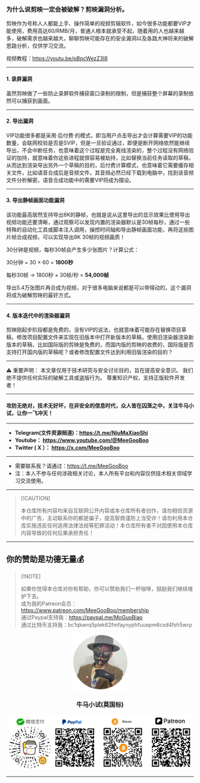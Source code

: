 ### 为什么说剪映一定会被破解？剪映漏洞分析。

剪映作为号称人人都能上手、操作简单的视频剪辑软件，如今很多功能都要VIP才能使用，费用高达60/RMB/月，普通人根本就承受不起，随着用的人也越来越多，破解需求也越来越大，聊聊剪映可能存在的安全漏洞以及各路大神将来的破解思路分析，仅供学习交流。

视频教程：https://youtu.be/pBpcWezZ3l8

****

#### 1. 录屏漏洞

虽然剪映做了一些防止录屏软件捕获窗口录制的限制，但是捕获整个屏幕的录制依然可以捕获到画面。

****

#### 2. 导出漏洞

VIP功能很多都是采用·后付费·的模式，即当用户点击导出才会计算需要VIP的功能数量，会联网校验是否是SVIP，但是一旦验证通过，即便是断开网络依然能继续导出，不会中断任务，也意味着这个过程是完全离线渲染的，整个过程没有网络验证的加持，就意味着你这些进程就很容易被劫持，比如替换当前任务读取的草稿，从而达到渲染导出另外一个草稿的目的，后付费计算模式，也意味着它需要缓存相关文件，比如语音合成后是音频文件，其音频必然已经下载到电脑中，找到该音频文件分析解密，语音合成功能中的需要VIP将成为摆设。

****

#### 3. 导出静帧画面功能漏洞

该功能最高居然支持导出8K的静帧，也就是说从这里导出的显示效果比使用导出视频功能还要清晰，通过观察可以发现内置的渲染器默认是30帧每秒，通过一些特殊的自动化工具或脚本注入调用，操控时间轴和导出静帧画面功能，再将这些图片帧合成视频，可以实现导出8K 30帧的视频画质！

30分钟是视频，每秒30帧会产生多少张图片？计算公式：

30分钟 = 30 × 60 = **1800秒**

每秒30帧 → 1800秒 × 30帧/秒 = **54,000帧** 

导出5.4万张图片再合成为视频，对于很多电脑来说都是可以带得动的，这个漏洞将成为破解剪映的最好方式。

****

#### 4. 版本迭代中的渲染器漏洞

剪映刚起步阶段都是免费的，没有VIP的说法，也就意味着可能存在替换项目草稿，修改项目配置文件来实现在旧版本中打开新版本的草稿，使用旧渲染器渲染新版本的草稿，比如国际版的剪映是免费的，而国内版的剪映的收费的，国际版是否支持打开国内版的草稿呢？或者修改配置文件达到利用旧版渲染的目的？

****
⚠️ 重要声明：
本文章仅用于技术研究与安全讨论目的，旨在提高安全意识。
我们绝不提供任何实际的破解工具或盗版行为。
尊重知识产权，支持正版软件开发者！


****

#### 攻防无绝对，技术无好坏，在非安全的信息时代，众人皆在囚笼之中，关注牛马小试，让你一飞冲天！

****

- **Telegram(文件资源频道)：https://t.me/NiuMaXiaoShi**
- **Youtube：  https://www.youtube.com/@MeeGooBoo**
- **Twitter ( X ）：  https://x.com/MeeGooBoo**

****

- 需要联系我？请通过：https://t.me/MeeGooBoo
- 注：本人不参与任何涉政相关讨论，本人所有平台和内容仅供技术相关领域学习交流使用。

****

>  [!CAUTION]
>
> 本仓库所有内容均来自互联网公开内容或本仓库所有者创作，请勿相信资源中的广告，主动联系你的都是骗子，提高智商谨防上当受诈！请勿利用本仓库实施违反任何适用法律法规等犯罪活动！本仓库所有者不对因使用本仓库内容导致的任何后果承担责任！

****

## 你的赞助是功德无量💰

>  [!NOTE]
>
> 如果你觉得本仓库对你有帮助，你可以赞助我们一杯咖啡，鼓励我们继续维护下去。<br>
> 成为我的Patreon会员：https://www.patreon.com/MeeGooBoo/membership<br>
> 通过Paypal支持我：https://paypal.me/MoGuoBiao<br>
> 通过比特币支持我：bc1qkwrq5plek62fmfaynyphfuuepm6cxd4fsh5wrp



<p align="center" >
    <img src="https://raw.githubusercontent.com/MeeGooBoo/2025/refs/heads/main/static/imgs/logo.png" width="150">
    <h3 align="center">牛马小试(莫国标)</h3>
    <p align="center">
        <img src="https://raw.githubusercontent.com/MeeGooBoo/2025/refs/heads/main/static/imgs/pays.png">
    </p>
</p>


****
